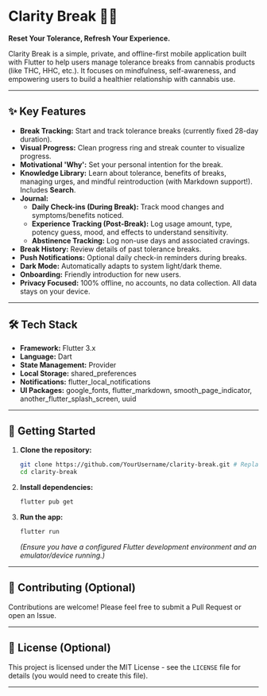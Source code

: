 # Clarity Break 🧘‍♀️

**Reset Your Tolerance, Refresh Your Experience.**

Clarity Break is a simple, private, and offline-first mobile application built with Flutter to help users manage tolerance breaks from cannabis products (like THC, HHC, etc.). It focuses on mindfulness, self-awareness, and empowering users to build a healthier relationship with cannabis use.

---

## ✨ Key Features

*   **Break Tracking:** Start and track tolerance breaks (currently fixed 28-day duration).
*   **Visual Progress:** Clean progress ring and streak counter to visualize progress.
*   **Motivational 'Why':** Set your personal intention for the break.
*   **Knowledge Library:** Learn about tolerance, benefits of breaks, managing urges, and mindful reintroduction (with Markdown support!). Includes **Search**.
*   **Journal:**
    *   **Daily Check-ins (During Break):** Track mood changes and symptoms/benefits noticed.
    *   **Experience Tracking (Post-Break):** Log usage amount, type, potency guess, mood, and effects to understand sensitivity.
    *   **Abstinence Tracking:** Log non-use days and associated cravings.
*   **Break History:** Review details of past tolerance breaks.
*   **Push Notifications:** Optional daily check-in reminders during breaks.
*   **Dark Mode:** Automatically adapts to system light/dark theme.
*   **Onboarding:** Friendly introduction for new users.
*   **Privacy Focused:** 100% offline, no accounts, no data collection. All data stays on your device.

---

## 🛠️ Tech Stack

*   **Framework:** Flutter 3.x
*   **Language:** Dart
*   **State Management:** Provider
*   **Local Storage:** shared\_preferences
*   **Notifications:** flutter\_local\_notifications
*   **UI Packages:** google\_fonts, flutter\_markdown, smooth\_page\_indicator, another\_flutter\_splash\_screen, uuid

---

## 🚀 Getting Started

1.  **Clone the repository:**
    ```bash
    git clone https://github.com/YourUsername/clarity-break.git # Replace YourUsername/clarity-break
    cd clarity-break
    ```
2.  **Install dependencies:**
    ```bash
    flutter pub get
    ```
3.  **Run the app:**
    ```bash
    flutter run
    ```
    *(Ensure you have a configured Flutter development environment and an emulator/device running.)*

---

## 🤝 Contributing (Optional)


Contributions are welcome! Please feel free to submit a Pull Request or open an Issue.

---

## 📄 License (Optional)


This project is licensed under the MIT License - see the `LICENSE` file for details (you would need to create this file).

---
